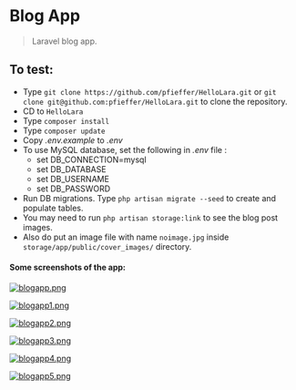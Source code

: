 # Blog App
> Laravel blog app.
## To test:

* Type `git clone https://github.com/pfieffer/HelloLara.git` or `git clone git@github.com:pfieffer/HelloLara.git` to clone the repository.
* CD to `HelloLara`
* Type `composer install`
* Type `composer update`
* Copy *.env.example* to *.env*
* To use MySQL database, set the following in *.env* file :
   * set DB_CONNECTION=mysql
   * set DB_DATABASE
   * set DB_USERNAME
   * set DB_PASSWORD
* Run DB migrations. Type `php artisan migrate --seed` to create and populate tables.
* You may need to run `php artisan storage:link` to see the blog post images.
* Also do put an image file with name `noimage.jpg` inside `storage/app/public/cover_images/` directory.

#### Some screenshots of the app:

[![blogapp.png](https://s17.postimg.org/jclbr7rvz/blogapp.png)](https://postimg.org/image/3r4079fxn/)

[![blogapp1.png](https://s17.postimg.org/go9tn3vvj/blogapp1.png)](https://postimg.org/image/lzoq7thy3/)

[![blogapp2.png](https://s17.postimg.org/3r407aasv/blogapp2.png)](https://postimg.org/image/ahkhgpxyj/)

[![blogapp3.png](https://s17.postimg.org/jclbr87bj/blogapp3.png)](https://postimg.org/image/6l75kpxjf/)

[![blogapp4.png](https://s17.postimg.org/qskld12qn/blogapp4.png)](https://postimg.org/image/f3glp2brv/)

[![blogapp5.png](https://s17.postimg.org/mcg4e07xr/blogapp5.png)](https://postimg.org/image/z3uakihpn/)

